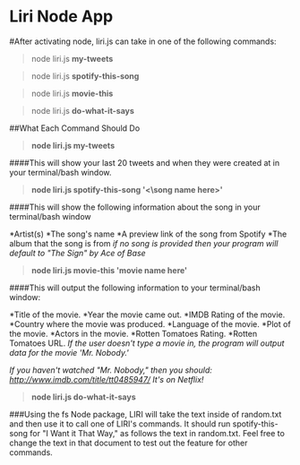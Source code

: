 # Liri Node App

#After activating node, liri.js can take in one of the following commands:

> node liri.js **my-tweets**

> node liri.js **spotify-this-song**

> node liri.js **movie-this**

> node liri.js **do-what-it-says**




##What Each Command Should Do

> **node liri.js my-tweets**

####This will show your last 20 tweets and when they were created at in your terminal/bash window.


> **node liri.js spotify-this-song '<\song name here\>'**

####This will show the following information about the song in your terminal/bash window

*Artist(s)
*The song's name
*A preview link of the song from Spotify
*The album that the song is from
*if no song is provided then your program will default to "The Sign" by Ace of Base*

> **node liri.js movie-this 'movie name here'**

####This will output the following information to your terminal/bash window:

*Title of the movie.
*Year the movie came out.
*IMDB Rating of the movie.
*Country where the movie was produced.
*Language of the movie.
*Plot of the movie.
*Actors in the movie.
*Rotten Tomatoes Rating.
*Rotten Tomatoes URL.
*If the user doesn't type a movie in, the program will output data for the movie 'Mr. Nobody.'*

*If you haven't watched "Mr. Nobody," then you should: http://www.imdb.com/title/tt0485947/
It's on Netflix!*

> **node liri.js do-what-it-says**

###Using the fs Node package, LIRI will take the text inside of random.txt and then use it to call one of LIRI's commands.
It should run spotify-this-song for "I Want it That Way," as follows the text in random.txt.
Feel free to change the text in that document to test out the feature for other commands.
